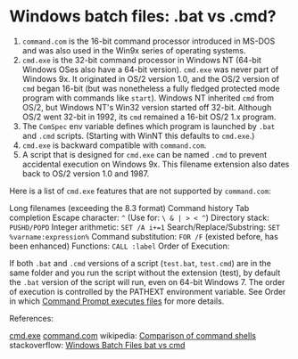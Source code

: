 Windows batch files: .bat vs .cmd?
==========

1. `command.com` is the 16-bit command processor introduced in MS-DOS and was also used in the Win9x series of operating systems.
2. `cmd.exe` is the 32-bit command processor in Windows NT (64-bit Windows OSes also have a 64-bit version). `cmd.exe` was never part of Windows 9x. It originated in OS/2 version 1.0, and the OS/2 version of `cmd` began 16-bit (but was nonetheless a fully fledged protected mode program with commands like `start`). Windows NT inherited `cmd` from OS/2, but Windows NT's Win32 version started off 32-bit. Although OS/2 went 32-bit in 1992, its `cmd` remained a 16-bit OS/2 1.x program.
3. The `ComSpec` env variable defines which program is launched by `.bat` and `.cmd` scripts. (Starting with WinNT this defaults to `cmd.exe`.)
4. `cmd.exe` is backward compatible with `command.com`.
5. A script that is designed for `cmd.exe` can be named `.cmd` to prevent accidental execution on Windows 9x. This filename extension also dates back to OS/2 version 1.0 and 1987.

Here is a list of `cmd.exe` features that are not supported by `command.com`:

Long filenames (exceeding the 8.3 format)
Command history
Tab completion
Escape character: `^` (Use for: `\ & | > < ^`)
Directory stack: `PUSHD/POPD`
Integer arithmetic: `SET /A i+=1`
Search/Replace/Substring: `SET %varname:expression%`
Command substitution: `FOR /F` (existed before, has been enhanced)
Functions: `CALL :label`
Order of Execution:

If both `.bat` and `.cmd` versions of a script (`test.bat`, `test.cmd`) are in the same folder and you run the script without the extension (test), by default the `.bat` version of the script will run, even on 64-bit Windows 7. The order of execution is controlled by the PATHEXT environment variable. See Order in which [Command Prompt executes files](https://stackoverflow.com/questions/605101/order-in-which-command-prompt-executes-files-with-the-same-name-a-bat-vs-a-cmd-v) for more details.

References:

[cmd.exe](http://www.ss64.com/ntsyntax/)
[command.com](http://gregvogl.net/courses/os/handouts/doscmdref.pdf)
wikipedia: [Comparison of command shells](https://en.wikipedia.org/wiki/Comparison_of_command_shells)
stackoverflow: [Windows Batch Files bat vs cmd](https://stackoverflow.com/questions/148968/windows-batch-files-bat-vs-cmd)
